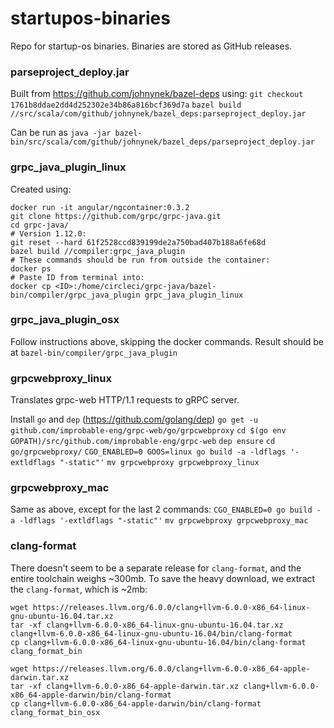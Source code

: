 # startupos-binaries
Repo for startup-os binaries. Binaries are stored as GitHub releases.

### parseproject_deploy.jar
Built from https://github.com/johnynek/bazel-deps using:
`git checkout 1761b8ddae2dd4d252302e34b86a816bcf369d7a`
`bazel build //src/scala/com/github/johnynek/bazel_deps:parseproject_deploy.jar`

Can be run as
`java -jar bazel-bin/src/scala/com/github/johnynek/bazel_deps/parseproject_deploy.jar`

### grpc_java_plugin_linux
Created using:
```
docker run -it angular/ngcontainer:0.3.2
git clone https://github.com/grpc/grpc-java.git
cd grpc-java/
# Version 1.12.0:
git reset --hard 61f2528ccd839199de2a750bad407b188a6fe68d
bazel build //compiler:grpc_java_plugin
# These commands should be run from outside the container:
docker ps
# Paste ID from terminal into:
docker cp <ID>:/home/circleci/grpc-java/bazel-bin/compiler/grpc_java_plugin grpc_java_plugin_linux
```

### grpc_java_plugin_osx
Follow instructions above, skipping the docker commands.
Result should be at `bazel-bin/compiler/grpc_java_plugin`


### grpcwebproxy_linux
Translates grpc-web HTTP/1.1 requests to gRPC server.

Install `go` and `dep` (https://github.com/golang/dep)
`go get -u github.com/improbable-eng/grpc-web/go/grpcwebproxy`
`cd $(go env GOPATH)/src/github.com/improbable-eng/grpc-web`
`dep ensure`
`cd go/grpcwebproxy/`
`CGO_ENABLED=0 GOOS=linux go build -a -ldflags '-extldflags "-static"'`
`mv grpcwebproxy grpcwebproxy_linux`

### grpcwebproxy_mac
Same as above, except for the last 2 commands:
`CGO_ENABLED=0 go build -a -ldflags '-extldflags "-static"'`
`mv grpcwebproxy grpcwebproxy_mac`

### clang-format
There doesn't seem to be a separate release for `clang-format`, and the entire toolchain weighs ~300mb.
To save the heavy download, we extract the `clang-format`, which is ~2mb:

```
wget https://releases.llvm.org/6.0.0/clang+llvm-6.0.0-x86_64-linux-gnu-ubuntu-16.04.tar.xz
tar -xf clang+llvm-6.0.0-x86_64-linux-gnu-ubuntu-16.04.tar.xz clang+llvm-6.0.0-x86_64-linux-gnu-ubuntu-16.04/bin/clang-format
cp clang+llvm-6.0.0-x86_64-linux-gnu-ubuntu-16.04/bin/clang-format clang_format_bin

wget https://releases.llvm.org/6.0.0/clang+llvm-6.0.0-x86_64-apple-darwin.tar.xz
tar -xf clang+llvm-6.0.0-x86_64-apple-darwin.tar.xz clang+llvm-6.0.0-x86_64-apple-darwin/bin/clang-format
cp clang+llvm-6.0.0-x86_64-apple-darwin/bin/clang-format clang_format_bin_osx
```
